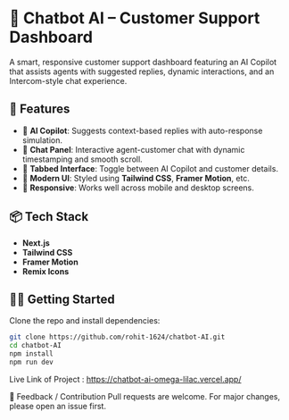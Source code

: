 # 🤖 Chatbot AI – Customer Support Dashboard

A smart, responsive customer support dashboard featuring an AI Copilot that assists agents with suggested replies, dynamic interactions, and an Intercom-style chat experience.


## 🚀 Features

- 🧠 **AI Copilot**: Suggests context-based replies with auto-response simulation.
- 💬 **Chat Panel**: Interactive agent-customer chat with dynamic timestamping and smooth scroll.
- 🧩 **Tabbed Interface**: Toggle between AI Copilot and customer details.
- 🎨 **Modern UI**: Styled using **Tailwind CSS**, **Framer Motion**, etc.
- 📱 **Responsive**: Works well across mobile and desktop screens.

## 📦 Tech Stack

- **Next.js**
- **Tailwind CSS**
- **Framer Motion**
- **Remix Icons**

## 🧑‍💻 Getting Started

Clone the repo and install dependencies:

```bash
git clone https://github.com/rohit-1624/chatbot-AI.git
cd chatbot-AI
npm install
npm run dev
```

Live Link of Project : https://chatbot-ai-omega-lilac.vercel.app/


🤝 Feedback / Contribution Pull requests are welcome. For major changes, please open an issue first.
